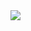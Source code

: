 <a href="#">
<img align="right" src="https://github-readme-stats.vercel.app/api?username=aldomann&show_icons=true&hide_border=true&theme=buefy&icon_color=586069">
</a

<!--
**aldomann/aldomann** is a ✨ _special_ ✨ repository because its `README.md` (this file) appears on your GitHub profile.

Here are some ideas to get you started:

- 🔭 I’m currently working on ...
- 🌱 I’m currently learning ...
- 👯 I’m looking to collaborate on ...
- 🤔 I’m looking for help with ...
- 💬 Ask me about ...
- 📫 How to reach me: ...
- 😄 Pronouns: ...
- ⚡ Fun fact: ...
-->

